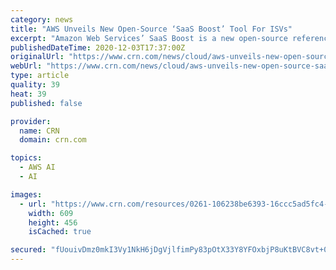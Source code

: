 ```yaml
---
category: news
title: "AWS Unveils New Open-Source ‘SaaS Boost’ Tool For ISVs"
excerpt: "Amazon Web Services’ SaaS Boost is a new open-source reference environment to help independent software vendors more quickly modernize their software solutions for SaaS delivery models on the AWS clou"
publishedDateTime: 2020-12-03T17:37:00Z
originalUrl: "https://www.crn.com/news/cloud/aws-unveils-new-open-source-saas-boost-tool-for-isvs"
webUrl: "https://www.crn.com/news/cloud/aws-unveils-new-open-source-saas-boost-tool-for-isvs"
type: article
quality: 39
heat: 39
published: false

provider:
  name: CRN
  domain: crn.com

topics:
  - AWS AI
  - AI

images:
  - url: "https://www.crn.com/resources/0261-106238be6393-16ccc5ad5fc4-1000/aws-sign.jpg"
    width: 609
    height: 456
    isCached: true

secured: "fUouivDmz0mkI3Vy1NkH6jDgVjlfimPy83pOtX33Y8YFOxbjP8uKtBVC8vt+0Py87uH3xjU/elh32ZvsMoAJPB07N86/a6+vTJg4yvwRbdKHzRVnlxE5l/PAhkIdAaE+FYMo8Zjd3pHnHJJzmDo1TJtF47uhGK3k0oezE12sk18eW5QG3wUddMwweGlzF/ZGHCrHFzC7CD8t0yw4kJ4T0znYAUQZRaeTXCWpyppaS7TC2qgqS+wlCRWMR6RtFGE6E+YhO2e/rPr7g+Ov+9iSJzcYOunJQBBSVCMJF1wQHUtXrkY/fh1+xTyPiAZhq5Mzi+jGbub24Q5QVON2yaZaBALi1bRVlugoFD5TA7EfPNA=;Z3pqJiAiBg0eLN5fsinozw=="
---
```


